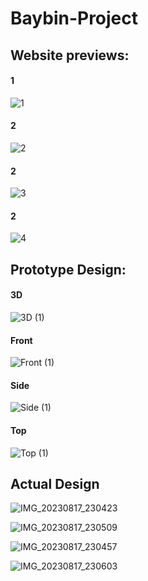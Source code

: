 # Baybin-Project

## Website previews:

#### 1 
![1](https://github.com/jaapeee/Baybin-Project/assets/84661212/72da8068-7f78-4944-8b7f-947d877abefc)

#### 2
![2](https://github.com/jaapeee/Baybin-Project/assets/84661212/16c1ba86-15e5-4ea8-95b7-f7ad9a518377)

#### 2
![3](https://github.com/jaapeee/Baybin-Project/assets/84661212/0e9a04b8-b03e-479c-80ea-6230f8bedba5)

#### 2
![4](https://github.com/jaapeee/Baybin-Project/assets/84661212/7edf1bdf-3467-4ffa-82f5-3250a46293d6)

##
##

## Prototype Design:

#### 3D
![3D (1)](https://github.com/jaapeee/Baybin-Project/assets/84661212/9ad47346-dc47-4341-a9b2-64c8fda29508)

#### Front
![Front (1)](https://github.com/jaapeee/Baybin-Project/assets/84661212/8822faec-d843-4286-82dd-21f059002a35)

#### Side
![Side (1)](https://github.com/jaapeee/Baybin-Project/assets/84661212/fec8ec56-c879-4f37-9bca-02af1380f7d4)

#### Top
![Top (1)](https://github.com/jaapeee/Baybin-Project/assets/84661212/1e665537-fe67-4180-8594-8d586b8c1b4d)

##
##

## Actual Design


![IMG_20230817_230423](https://github.com/jaapeee/Baybin-Project/assets/84661212/ad76dc2f-cd8e-444b-ae90-4dee4330f174)

![IMG_20230817_230509](https://github.com/jaapeee/Baybin-Project/assets/84661212/ec6bff92-1184-4251-b68f-526da211a455)

![IMG_20230817_230457](https://github.com/jaapeee/Baybin-Project/assets/84661212/2942c09f-7311-47f2-8594-7e3f4d48d6fb)

![IMG_20230817_230603](https://github.com/jaapeee/Baybin-Project/assets/84661212/6c88b92c-b0f2-4e7d-bf7d-76b5e27237b7)
